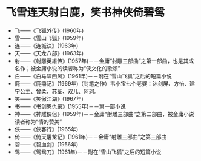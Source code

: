 飞雪连天射白鹿，笑书神侠倚碧鸳
===

* 飞——《飞狐外传》(1960年)
* 雪——《雪山飞狐》(1959年)
* 连——《连城诀》(1963年)
* 天——《天龙八部》(1963年)
* 射——《射雕英雄传》(1957年)－－金庸“射雕三部曲”之第一部曲，也是其成名作；被金庸小说的读者称为“侠文化的歌颂”
* 白——《白马啸西风》(1961年)－－附在“雪山飞狐”之后的短篇小说
* 鹿——《鹿鼎记》(1969年)（封笔之作）韦小宝七个老婆：沐剑屏、方怡、建宁公主、曾柔、苏荃、双儿、阿珂。
* 笑——《笑傲江湖》(1967年)
* 书——《书剑恩仇录》(1955年)－－第一部小说
* 神——《神雕侠侣》(1959年)－－金庸“射雕三部曲”之第二部曲，被金庸小说读者称为“情的赞美”
* 侠——《侠客行》(1965年)
* 倚——《倚天屠龙记》(1961年)－－金庸“射雕三部曲”之第三部曲
* 碧——《碧血剑》(1956年)
* 鸳——《鸳鸯刀》(1961年)－－附在“雪山飞狐”之后的短篇小说